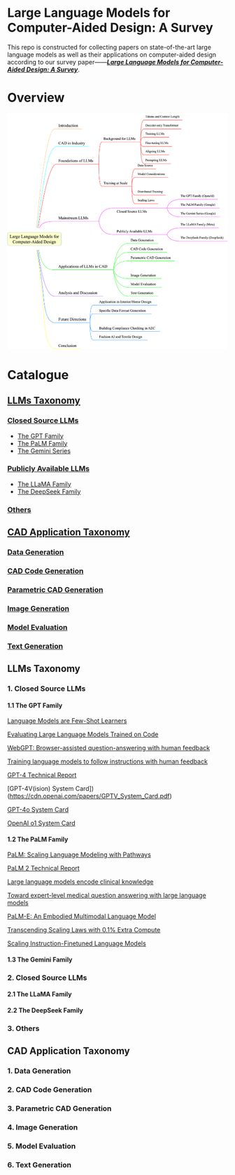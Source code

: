 # Large Language Models for Computer-Aided Design: A Survey

This repo is constructed for collecting papers on state-of-the-art large language models as well as their applications on computer-aided design according to our survey paper——[_**Large Language Models for Computer-Aided Design: A Survey**_]().
# Overview
![Taxonomy](taxonomy.png)

# Catalogue
## [LLMs Taxonomy](#1)
### [Closed Source LLMs](#1.1)
- [The GPT Family](#1.1.1)
- [The PaLM Family](#1.1.2)
- [The Gemini Series](#1.1.3)
### [Publicly Available LLMs](#1.2)
  - [The LLaMA Family](#1.2.1)
  - [The DeepSeek Family](#1.2.2)
### [Others](#1.3)
## [CAD Application Taxonomy](#2)
### [Data Generation](#2.1)
### [CAD Code Generation](#2.2)
### [Parametric CAD Generation](#2.3)
### [Image Generation](#2.4)
### [Model Evaluation](#2.5)
### [Text Generation](#2.6)

<p id="1"></p >

## LLMs Taxonomy
<p id="1.1"></p >

### 1. Closed Source LLMs
<p id="1.1.1"></p >

#### 1.1 The GPT Family

[Language Models are Few-Shot Learners](https://github.com/YangLing0818/Diffusion-Models-Papers-Survey-Taxonomy)

[Evaluating Large Language Models Trained on Code](https://arxiv.org/abs/2107.03374)

[WebGPT: Browser-assisted question-answering with human feedback](https://arxiv.org/abs/2112.09332)

[Training language models to follow instructions with human feedback
](https://proceedings.neurips.cc/paper_files/paper/2022/hash/b1efde53be364a73914f58805a001731-Abstract-Conference.html)

[GPT-4 Technical Report](https://arxiv.org/abs/2303.08774)

[GPT-4V(ision) System Card])(https://cdn.openai.com/papers/GPTV_System_Card.pdf)

[GPT-4o System Card](https://arxiv.org/abs/2410.21276)

[OpenAI o1 System Card](https://arxiv.org/abs/2412.16720)
<p id="1.1.2"></p >

#### 1.2 The PaLM Family

[PaLM: Scaling Language Modeling with Pathways](https://www.jmlr.org/papers/v24/22-1144.html)

[PaLM 2 Technical Report](https://arxiv.org/abs/2305.10403)

[Large language models encode clinical knowledge](https://www.nature.com/articles/s41586-023-06291-2)

[Toward expert-level medical question answering with large language models](https://www.nature.com/articles/s41591-024-03423-7)

[PaLM-E: An Embodied Multimodal Language Model](https://proceedings.mlr.press/v202/driess23a.html)

[Transcending Scaling Laws with 0.1% Extra Compute](https://openreview.net/forum?id=Cf6VhQFmhP)

[Scaling Instruction-Finetuned Language Models](https://www.jmlr.org/papers/v25/23-0870.html)
<p id="1.1.3"></p >

#### 1.3 The Gemini Family
<p id="1.2"></p >






### 2. Closed Source LLMs
<p id="1.2.1"></p >

#### 2.1 The LLaMA Family
<p id="1.2.2"></p >






#### 2.2 The DeepSeek Family
<p id="1.3"></p >







### 3. Others
<p id="2"></p >






## CAD Application Taxonomy
<p id="2.1"></p >

### 1. Data Generation
<p id="2.2"></p >






### 2. CAD Code Generation
<p id="2.3"></p >





### 3. Parametric CAD Generation
<p id="2.4"></p >






### 4. Image Generation
<p id="2.5"></p >





### 5. Model Evaluation
<p id="2.6"></p >






### 6. Text Generation


